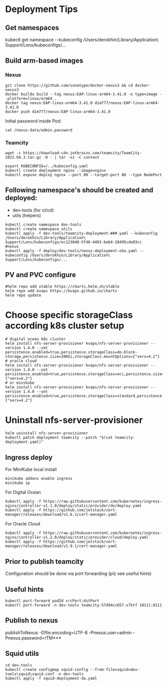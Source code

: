 # Deployment Tips
## Get namespaces
kubectl get namespace --kubeconfig /Users/derokhin/Library/Application\ Support/Lens/kubeconfigs/...

## Build arm-based images
### Nexus 
```shell
git clone https://github.com/sonatype/docker-nexus3 && cd docker-nexus3
docker buildx build --tag nexus:EAP-linux-arm64-3.41.0 -o type=image --platform=linux/arm64 .
docker tag nexus:EAP-linux-arm64-3.41.0 dim777/nexus:EAP-linux-arm64-3.41.0
docker push dim777/nexus:EAP-linux-arm64-3.41.0
```
Initial password inside Pod:
```shell
cat /nexus-data/admin.password
```
### Teamcity
```shell
wget -c https://download-cdn.jetbrains.com/teamcity/TeamCity-2022.04.3.tar.gz -O - | tar -xz -C context
```


```shell
export KUBECONFIG=/../kubeconfig.yaml
kubectl create deployment nginx --image=nginx
kubectl expose deploy nginx --port 80 --target-port 80 --type NodePort
```

## Following namespace's should be created and deployed:
- dev-tools (for ci/cd)
- utils (helpers)
```shell
kubectl create namespace dev-tools
kubectl create namespace utils
kubectl apply -f dev-tools/teamcity-deployment-###.yaml --kubeconfig /Users/derokhin/Library/Application\ Support/Lens/kubeconfigs/ec123040-5f48-4481-beb4-28495cda93cc
#nexus 
kubectl apply -f deploy/dev-tools/nexus-deployment-oke.yaml --kubeconfig /Users/derokhin/Library/Application\ Support/Lens/kubeconfigs/...
```

## PV and PVC configure

```shell
#helm repo add stable https://charts.helm.sh/stable
helm repo add kvaps https://kvaps.github.io/charts
helm repo update
```
# Choose specific storageClass according k8s cluster setup
```shell
# digital ocean k8s cluster
helm install nfs-server-provisioner kvaps/nfs-server-provisioner --version 1.4.0 --set persistence.enabled=true,persistence.storageClass=do-block-storage,persistence.size=200Gi,storageClass.mountOptions={"vers=4.2"}
# oracle cloud 
helm install nfs-server-provisioner kvaps/nfs-server-provisioner --version 1.4.0 --set persistence.enabled=true,persistence.storageClass=oci,persistence.size=100Gi,storageClass.mountOptions={"vers=4.2"}
# or minikube
helm install nfs-server-provisioner kvaps/nfs-server-provisioner --version 1.4.0 --set persistence.enabled=true,persistence.storageClass=standard,persistence.size=200Gi,storageClass.mountOptions={"vers=4.2"}
```

# Uninstall nfs-server-provisioner
```shell
helm uninstall nfs-server-provisioner
kubectl patch deployment teamcity --patch "$(cat teamcity-deployment.yaml)"
```

## Ingress deploy
For MiniKube local install
```shell
minikube addons enable ingress
minikube ip
```
For Digital Ocean
```shell
kubectl apply -f https://raw.githubusercontent.com/kubernetes/ingress-nginx/controller-v1.1.0/deploy/static/provider/do/deploy.yaml
kubectl apply -f https://github.com/jetstack/cert-manager/releases/download/v1.6.1/cert-manager.yaml
```
For Oracle Cloud
```shell
kubectl apply -f https://raw.githubusercontent.com/kubernetes/ingress-nginx/controller-v1.2.0/deploy/static/provider/cloud/deploy.yaml
kubectl apply -f https://github.com/jetstack/cert-manager/releases/download/v1.9.1/cert-manager.yaml
```

## Prior to publish teamcity
Configuration should be done via port forwarding (plz see useful hints)

## Useful hints

```shell
kubectl port-forward podId srcPort:dstPort
kubectl port-forward -n dev-tools teamcity-57d94cc657-x7ktf 18111:8111

```

## Publish to nexus
publishToNexus -Dfile.encoding=UTF-8 -Pnexus.user=admin -Pnexus.password=rTM***

## Squid utils
```shell
cd dev-tools
kubectl create configmap squid-config --from-file=squid=dev-tools\squid\squid.conf -n dev-tools
kubectl apply -f squid-deployment-do.yaml
```
